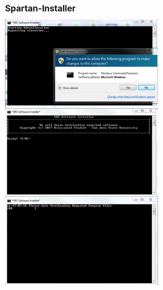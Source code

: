 # Spartan-Installer

![1](https://github.com/RoyceWhitaker/Spartan-Installer/raw/master/img/1.PNG)
![2](https://github.com/RoyceWhitaker/Spartan-Installer/raw/master/img/2.PNG)
![3](https://github.com/RoyceWhitaker/Spartan-Installer/raw/master/img/3.PNG)
